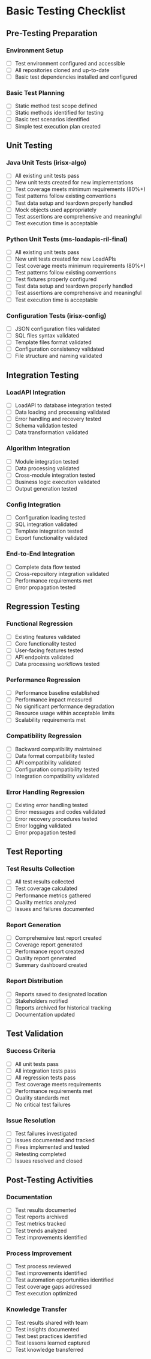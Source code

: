 # Basic Testing Checklist

## Pre-Testing Preparation

### Environment Setup

- [ ] Test environment configured and accessible
- [ ] All repositories cloned and up-to-date
- [ ] Basic test dependencies installed and configured

### Basic Test Planning

- [ ] Static method test scope defined
- [ ] Static methods identified for testing
- [ ] Basic test scenarios identified
- [ ] Simple test execution plan created

## Unit Testing

### Java Unit Tests (irisx-algo)

- [ ] All existing unit tests pass
- [ ] New unit tests created for new implementations
- [ ] Test coverage meets minimum requirements (80%+)
- [ ] Test patterns follow existing conventions
- [ ] Test data setup and teardown properly handled
- [ ] Mock objects used appropriately
- [ ] Test assertions are comprehensive and meaningful
- [ ] Test execution time is acceptable

### Python Unit Tests (ms-loadapis-ril-final)

- [ ] All existing unit tests pass
- [ ] New unit tests created for new LoadAPIs
- [ ] Test coverage meets minimum requirements (80%+)
- [ ] Test patterns follow existing conventions
- [ ] Test fixtures properly configured
- [ ] Test data setup and teardown properly handled
- [ ] Test assertions are comprehensive and meaningful
- [ ] Test execution time is acceptable

### Configuration Tests (irisx-config)

- [ ] JSON configuration files validated
- [ ] SQL files syntax validated
- [ ] Template files format validated
- [ ] Configuration consistency validated
- [ ] File structure and naming validated

## Integration Testing

### LoadAPI Integration

- [ ] LoadAPI to database integration tested
- [ ] Data loading and processing validated
- [ ] Error handling and recovery tested
- [ ] Schema validation tested
- [ ] Data transformation validated

### Algorithm Integration

- [ ] Module integration tested
- [ ] Data processing validated
- [ ] Cross-module integration tested
- [ ] Business logic execution validated
- [ ] Output generation tested

### Config Integration

- [ ] Configuration loading tested
- [ ] SQL integration validated
- [ ] Template integration tested
- [ ] Export functionality validated

### End-to-End Integration

- [ ] Complete data flow tested
- [ ] Cross-repository integration validated
- [ ] Performance requirements met
- [ ] Error propagation tested

## Regression Testing

### Functional Regression

- [ ] Existing features validated
- [ ] Core functionality tested
- [ ] User-facing features tested
- [ ] API endpoints validated
- [ ] Data processing workflows tested

### Performance Regression

- [ ] Performance baseline established
- [ ] Performance impact measured
- [ ] No significant performance degradation
- [ ] Resource usage within acceptable limits
- [ ] Scalability requirements met

### Compatibility Regression

- [ ] Backward compatibility maintained
- [ ] Data format compatibility tested
- [ ] API compatibility validated
- [ ] Configuration compatibility tested
- [ ] Integration compatibility validated

### Error Handling Regression

- [ ] Existing error handling tested
- [ ] Error messages and codes validated
- [ ] Error recovery procedures tested
- [ ] Error logging validated
- [ ] Error propagation tested

## Test Reporting

### Test Results Collection

- [ ] All test results collected
- [ ] Test coverage calculated
- [ ] Performance metrics gathered
- [ ] Quality metrics analyzed
- [ ] Issues and failures documented

### Report Generation

- [ ] Comprehensive test report created
- [ ] Coverage report generated
- [ ] Performance report created
- [ ] Quality report generated
- [ ] Summary dashboard created

### Report Distribution

- [ ] Reports saved to designated location
- [ ] Stakeholders notified
- [ ] Reports archived for historical tracking
- [ ] Documentation updated

## Test Validation

### Success Criteria

- [ ] All unit tests pass
- [ ] All integration tests pass
- [ ] All regression tests pass
- [ ] Test coverage meets requirements
- [ ] Performance requirements met
- [ ] Quality standards met
- [ ] No critical test failures

### Issue Resolution

- [ ] Test failures investigated
- [ ] Issues documented and tracked
- [ ] Fixes implemented and tested
- [ ] Retesting completed
- [ ] Issues resolved and closed

## Post-Testing Activities

### Documentation

- [ ] Test results documented
- [ ] Test reports archived
- [ ] Test metrics tracked
- [ ] Test trends analyzed
- [ ] Test improvements identified

### Process Improvement

- [ ] Test process reviewed
- [ ] Test improvements identified
- [ ] Test automation opportunities identified
- [ ] Test coverage gaps addressed
- [ ] Test execution optimized

### Knowledge Transfer

- [ ] Test results shared with team
- [ ] Test insights documented
- [ ] Test best practices identified
- [ ] Test lessons learned captured
- [ ] Test knowledge transferred
